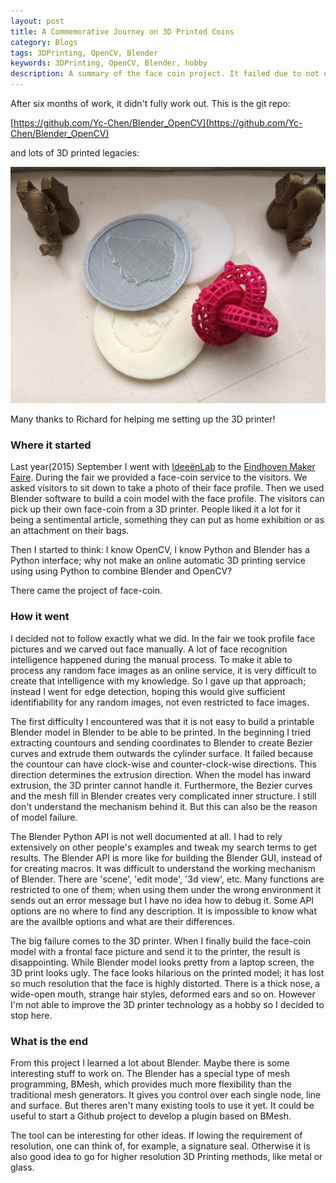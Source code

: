 ```yaml
---
layout: post
title: A Commemorative Journey on 3D Printed Coins
category: Blogs
tags: 3DPrinting, OpenCV, Blender
keywords: 3DPrinting, OpenCV, Blender, hobby
description: A summary of the face coin project. It failed due to not enough resolution. However it's been fun to explorer the technology.
---
```


After six months of work, it didn't fully work out. This is the git repo:

[https://github.com/Yc-Chen/Blender_OpenCV](https://github.com/Yc-Chen/Blender_OpenCV)

and lots of 3D printed legacies:

![5](/public/img/posts/3D_facecoins.JPG)

Many thanks to Richard for helping me setting up the 3D printer!

### Where it started
Last year(2015) September I went with
[IdeeënLab](http://www.ideeenlab.nl/) to the [Eindhoven Maker Faire](http://www.eindhovenmakerfaire.nl/archive/eindhoven-maker-faire-2015/). During the fair we provided a face-coin service to the visitors. We asked visitors to sit down to take a photo of their face profile. Then we used Blender software to build a coin model with the face profile. The visitors can pick up their own face-coin from a 3D printer. People liked it a lot for it being a sentimental article, something they can put as home exhibition or as an attachment on their bags.

Then I started to think: I know OpenCV, I know Python and Blender has a Python interface; why not make an online automatic 3D printing service using using Python to combine Blender and OpenCV?

There came the project of face-coin.

### How it went
I decided not to follow exactly what we did. In the fair we took profile face pictures and we carved out face manually. A lot of face recognition intelligence happened during the manual process. To make it able to process any random face images as an online service, it is very difficult to create that intelligence with my knowledge. So I gave up that approach; instead I went for edge detection, hoping this would give sufficient identifiability for any random images, not even restricted to face images.

The first difficulty I encountered was that it is not easy to build a printable Blender model in Blender to be able to be printed. In the beginning I tried extracting countours and sending coordinates to Blender to create Bezier curves and extrude them outwards the cylinder surface. It failed because the countour can have clock-wise and counter-clock-wise directions. This direction determines the extrusion direction. When the model has inward extrusion, the 3D printer cannot handle it. Furthermore, the Bezier curves and the mesh fill in Blender creates very complicated inner structure. I still don't understand the mechanism behind it. But this can also be the reason of model failure.

The Blender Python API is not well documented at all. I had to rely extensively on other people's examples and tweak my search terms to get results. The Blender API is more like for building the Blender GUI, instead of for creating macros. It was difficult to understand the working mechanism of Blender. There are 'scene', 'edit mode', '3d view', etc. Many functions are restricted to one of them; when using them under the wrong environment it sends out an error message but I have no idea how to debug it. Some API options are no where to find any description. It is impossible to know what are the availble options and what are their differences.

The big failure comes to the 3D printer. When I finally build the face-coin model with a frontal face picture and send it to the printer, the result is disappointing. While Blender model looks pretty from a laptop screen, the 3D print looks ugly. The face looks hilarious on the printed model; it has lost so much resolution that the face is highly distorted. There is a thick nose, a wide-open mouth, strange hair styles, deformed ears and so on. However I'm not able to improve the 3D printer technology as a hobby so I decided to stop here.

### What is the end
From this project I learned a lot about Blender. Maybe there is some interesting stuff to work on. The Blender has a special type of mesh programming, BMesh, which provides much more flexibility than the traditional mesh generators. It gives you control over each single node, line and surface. But theres aren't many existing tools to use it yet. It could be useful to start a Github project to develop a plugin based on BMesh.

The tool can be interesting for other ideas. If lowing the requirement of resolution, one can think of, for example, a signature seal. Otherwise it is also good idea to go for higher resolution 3D Printing methods, like metal or glass.
